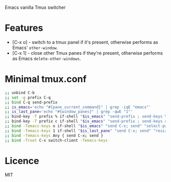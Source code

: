 Emacs vanilla Tmux switcher

# Features

- [C-x o] - switch to a tmux panel if it's present, otherwise performs as Emacs' `other-window`.
- [C-x 1] - close other Tmux panes if they're present, otherwise performs as Emacs `delete-other-windows`.

# Minimal tmux.conf

```sh
;; unbind C-b
;; set -g prefix C-q
;; bind C-q send-prefix
;; is_emacs='echo "#{pane_current_command}" | grep -iqE "emacs"'
;; is_last_pane='echo "#{window_panes}" | grep -qwE "1"'
;; bind-key -T prefix % if-shell "$is_emacs" "send-prefix ; send-keys %" "split-window -h -c \"#{pane_current_path}\""
;; bind-key -T prefix c if-shell "$is_emacs" "send-prefix ; send-keys c" "new-window -c \"#{pane_current_path}\""
;; bind -Temacs-keys o if-shell "$is_emacs" "send C-x; send" "select-pane -t :.+"
;; bind -Temacs-keys 1 if-shell "$is_last_pane" "send C-x; send" "resize-pane -Z"
;; bind -Temacs-keys Any { send C-x; send }
;; bind -Troot C-x switch-client -Temacs-keys
```

# Licence

MIT
